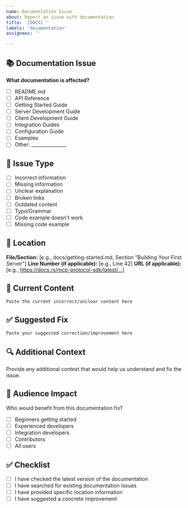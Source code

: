 ```yaml
---
name: Documentation Issue
about: Report an issue with documentation
title: '[DOCS] '
labels: 'documentation'
assignees: ''

---
```


## 📚 Documentation Issue

**What documentation is affected?**
- [ ] README.md
- [ ] API Reference
- [ ] Getting Started Guide
- [ ] Server Development Guide
- [ ] Client Development Guide
- [ ] Integration Guides
- [ ] Configuration Guide
- [ ] Examples
- [ ] Other: _______________

## 🐛 Issue Type
- [ ] Incorrect information
- [ ] Missing information
- [ ] Unclear explanation
- [ ] Broken links
- [ ] Outdated content
- [ ] Typo/Grammar
- [ ] Code example doesn't work
- [ ] Missing code example

## 📍 Location
**File/Section:** [e.g., docs/getting-started.md, Section "Building Your First Server"]
**Line Number (if applicable):** [e.g., Line 42]
**URL (if applicable):** [e.g., https://docs.rs/mcp-protocol-sdk/latest/...]

## 📝 Current Content
```
Paste the current incorrect/unclear content here
```

## ✅ Suggested Fix
```
Paste your suggested correction/improvement here
```

## 🔍 Additional Context
Provide any additional context that would help us understand and fix the issue.

## 🎯 Audience Impact
Who would benefit from this documentation fix?
- [ ] Beginners getting started
- [ ] Experienced developers
- [ ] Integration developers
- [ ] Contributors
- [ ] All users

## ✅ Checklist
- [ ] I have checked the latest version of the documentation
- [ ] I have searched for existing documentation issues
- [ ] I have provided specific location information
- [ ] I have suggested a concrete improvement
